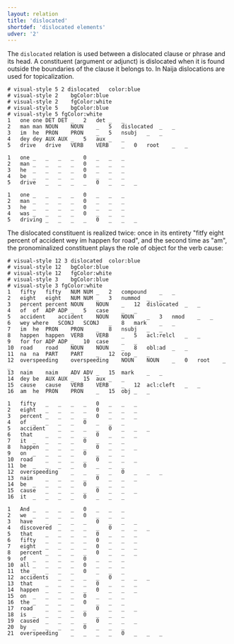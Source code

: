 ```yaml
---
layout: relation
title: 'dislocated'
shortdef: 'dislocated elements'
udver: '2'
---
```


The `dislocated` relation is used between a dislocated clause or phrase and its head. A constituent (argument or adjunct) is dislocated when it is found outside the boundaries of the clause it belongs to. In Naija dislocations are used for topicalization. 

~~~ conllu
# visual-style 5 2 dislocated	color:blue
# visual-style 2	bgColor:blue
# visual-style 2	fgColor:white
# visual-style 5	bgColor:blue
# visual-style 5 fgColor:white
1	one	one	DET	DET	_	2	det	_	_
2	man	man	NOUN	NOUN	_	5	dislocated	_	_
3	im	he	PRON	PRON	_	5	nsubj	_	_
4	dey	dey	AUX	AUX	_	5	aux	_	_
5	drive	drive	VERB	VERB	_	0	root	_	_

1	one	_	_	_	_	0	_	_	_
2	man	_	_	_	_	0	_	_	_
3	he	_	_	_	_	0	_	_	_
4	be	_	_	_	_	0	_	_	_	
5	drive	_	_	_	_	0	_	_	_

1	one	_	_	_	_	0	_	_	_
2	man	_	_	_	_	0	_	_	_
3	he	_	_	_	_	0	_	_	_
4	was	_	_	_	_	0	_	_	_	
5	driving	_	_	_	_	0	_	_	_
~~~


The dislocated constituent is realized twice: once in its entirety "fitfy eight percent of accident wey im happen for road", and the second time as "am", the pronominalized constituent plays the role of object for the verb cause:

~~~ conllu
# visual-style 12 3 dislocated	color:blue
# visual-style 12	bgColor:blue
# visual-style 12	fgColor:white
# visual-style 3	bgColor:blue
# visual-style 3 fgColor:white
1	fifty	fifty	NUM	NUM	_	2	compound	_	_
2	eight	eight	NUM	NUM	_	3	nummod	_	_
3	percent	percent	NOUN	NOUN	_	12	dislocated	_	_
4	of	of	ADP	ADP	_	5	case	_	_
5	accident	accident	NOUN	NOUN	_	3	nmod	_	_
6	wey	where	SCONJ	SCONJ	_	8	mark	_	_
7	im	he	PRON	PRON	_	8	nsubj	_	_
8	happen	happen	VERB	VERB	_	5	acl:relcl	_	_
9	for	for	ADP	ADP	_	10	case	_	_
10	road	road	NOUN	NOUN	_	8	obl:ad	_	_
11	na	na	PART	PART	_	12	cop	_	_
12	overspeeding	overspeeding	NOUN	NOUN	_	0	root	_	_
13	naim	naim	ADV	ADV	_	15	mark	_	_
14	dey	be	AUX	AUX	_	15	aux	_	_
15	cause	cause	VERB	VERB	_	12	acl:cleft	_	_
16	am	he	PRON	PRON	_	15	obj	_	_

1	fifty	_	_	_	_	0	_	_	_
2	eight	_	_	_	_	0	_	_	_
3	percent	_	_	_	_	0	_	_	_
4	of	_	_	_	_	0	_	_	_	
5	accident	_	_	_	_	0	_	_	_
6	that	_	_	_	_	0	_	_	_
7	it	_	_	_	_	0	_	_	_
8	happen	_	_	_	_	0	_	_	_
9	on	_	_	_	_	0	_	_	_	
10	road	_	_	_	_	0	_	_	_
11	be	_	_	_	_	0	_	_	_
12	overspeeding	_	_	_	_	0	_	_	_
13	naim	_	_	_	_	0	_	_	_
14	be	_	_	_	_	0	_	_	_	
15	cause	_	_	_	_	0	_	_	_
16	it	_	_	_	_	0	_	_	_

1	And	_	_	_	_	0	_	_	_
2	we	_	_	_	_	0	_	_	_
3	have	_	_	_	_	0	_	_	_
4	discovered	_	_	_	_	0	_	_	_	
5	that	_	_	_	_	0	_	_	_
6	fifty	_	_	_	_	0	_	_	_
7	eight	_	_	_	_	0	_	_	_
8	percent	_	_	_	_	0	_	_	_
9	of	_	_	_	_	0	_	_	_	
10	all	_	_	_	_	0	_	_	_
11	the	_	_	_	_	0	_	_	_
12	accidents	_	_	_	_	0	_	_	_
13	that	_	_	_	_	0	_	_	_
14	happen	_	_	_	_	0	_	_	_	
15	on	_	_	_	_	0	_	_	_
16	the	_	_	_	_	0	_	_	_
17	road	_	_	_	_	0	_	_	_
18	is	_	_	_	_	0	_	_	_
19	caused	_	_	_	_	0	_	_	_
20	by	_	_	_	_	0	_	_	_
21	overspeeding	_	_	_	_	0	_	_	_	
~~~
